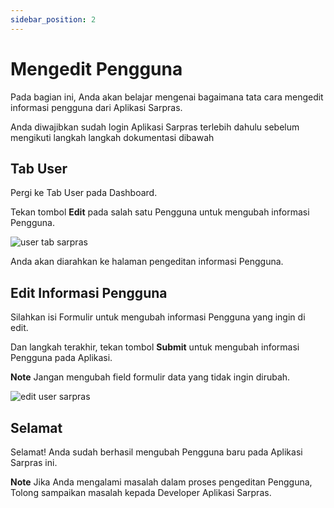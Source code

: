 ```yaml
---
sidebar_position: 2
---
```


# Mengedit Pengguna

Pada bagian ini, Anda akan belajar mengenai bagaimana tata cara mengedit informasi pengguna dari Aplikasi Sarpras.

Anda diwajibkan sudah login Aplikasi Sarpras terlebih dahulu sebelum mengikuti langkah langkah dokumentasi dibawah

## Tab User

Pergi ke Tab User pada Dashboard.

Tekan tombol **Edit** pada salah satu Pengguna untuk mengubah informasi Pengguna.

![user tab sarpras](/img/user-tab.png)

Anda akan diarahkan ke halaman pengeditan informasi Pengguna.

## Edit Informasi Pengguna

Silahkan isi Formulir untuk mengubah informasi Pengguna yang ingin di edit.

Dan langkah terakhir, tekan tombol **Submit** untuk mengubah informasi Pengguna pada Aplikasi.

**Note** Jangan mengubah field formulir data yang tidak ingin dirubah.

![edit user sarpras](/img/edit-user.png)

## Selamat

Selamat! Anda sudah berhasil mengubah Pengguna baru pada Aplikasi Sarpras ini.

**Note** Jika Anda mengalami masalah dalam proses pengeditan Pengguna, Tolong sampaikan masalah kepada Developer Aplikasi Sarpras.

